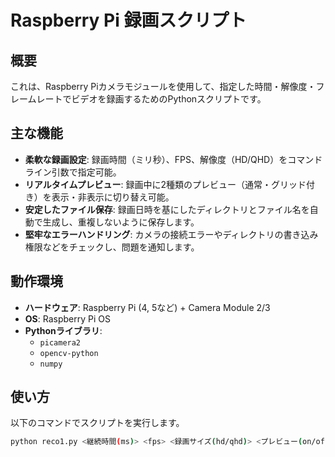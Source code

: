 # Raspberry Pi 録画スクリプト

## 概要

これは、Raspberry Piカメラモジュールを使用して、指定した時間・解像度・フレームレートでビデオを録画するためのPythonスクリプトです。

## 主な機能

* **柔軟な録画設定**: 録画時間（ミリ秒）、FPS、解像度（HD/QHD）をコマンドライン引数で指定可能。
* **リアルタイムプレビュー**: 録画中に2種類のプレビュー（通常・グリッド付き）を表示・非表示に切り替え可能。
* **安定したファイル保存**: 録画日時を基にしたディレクトリとファイル名を自動で生成し、重複しないように保存します。
* **堅牢なエラーハンドリング**: カメラの接続エラーやディレクトリの書き込み権限などをチェックし、問題を通知します。

## 動作環境

* **ハードウェア**: Raspberry Pi (4, 5など) + Camera Module 2/3
* **OS**: Raspberry Pi OS
* **Pythonライブラリ**:
    * `picamera2`
    * `opencv-python`
    * `numpy`

## 使い方

以下のコマンドでスクリプトを実行します。

```bash
python reco1.py <継続時間(ms)> <fps> <録画サイズ(hd/qhd)> <プレビュー(on/off)>

